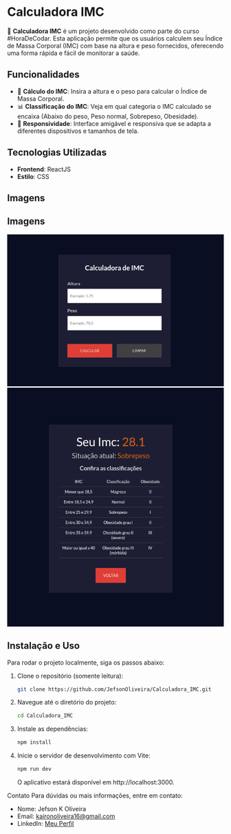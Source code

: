 # Calculadora IMC

🚀 **Calculadora IMC** é um projeto desenvolvido como parte do curso #HoraDeCodar. Esta aplicação permite que os usuários calculem seu Índice de Massa Corporal (IMC) com base na altura e peso fornecidos, oferecendo uma forma rápida e fácil de monitorar a saúde.

## Funcionalidades

- 📏 **Cálculo do IMC**: Insira a altura e o peso para calcular o Índice de Massa Corporal.
- 📊 **Classificação do IMC**: Veja em qual categoria o IMC calculado se encaixa (Abaixo do peso, Peso normal, Sobrepeso, Obesidade).
- 📱 **Responsividade**: Interface amigável e responsiva que se adapta a diferentes dispositivos e tamanhos de tela.

## Tecnologias Utilizadas

- **Frontend**: ReactJS
- **Estilo**: CSS

## Imagens

## Imagens

![Tela Inicial](./imc_calc/public/Captura%20de%20tela%20de%202024-07-03%2012-52-07.png)
![Tela de Resultado](./imc_calc/public/Captura%20de%20tela%20de%202024-07-03%2012-52-37.png)


## Instalação e Uso

Para rodar o projeto localmente, siga os passos abaixo:

1. Clone o repositório (somente leitura):
   ```sh
   git clone https://github.com/JefsonOliveira/Calculadora_IMC.git
   ```
2. Navegue até o diretório do projeto:
   ```sh
   cd Calculadora_IMC
   ```
3. Instale as dependências:
   ```sh
   npm install
   ```
4. Inicie o servidor de desenvolvimento com Vite:
   ```sh
   npm run dev
   ```
   O aplicativo estará disponível em http://localhost:3000.

Contato
Para dúvidas ou mais informações, entre em contato:

- Nome: Jefson K Oliveira
- Email: kaironoliveira16@gmail.com
- LinkedIn: [Meu Perfil](https://www.linkedin.com/in/jefson-oliveira-a92a62206/)
